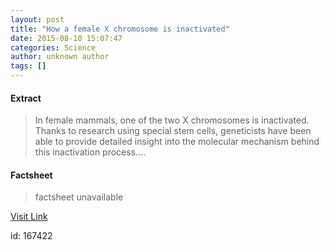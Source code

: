 ```yaml
---
layout: post
title: "How a female X chromosome is inactivated"
date: 2015-08-10 15:07:47
categories: Science
author: unknown author
tags: []
---
```



#### Extract
>In female mammals, one of the two X chromosomes is inactivated. Thanks to research using special stem cells, geneticists have been able to provide detailed insight into the molecular mechanism behind this inactivation process....

#### Factsheet
>factsheet unavailable

[Visit Link](http://www.sciencedaily.com/releases/2015/08/150810110747.htm)

id:  167422
